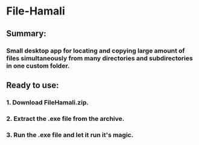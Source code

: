 # File-Hamali

## Summary:

### Small desktop app for locating and copying large amount of files simultaneously from many directories and subdirectories in one custom folder.



## Ready to use:

### 1. Download FileHamali.zip.
### 2. Extract the .exe file from the archive.
### 3. Run the .exe file and let it run it's magic.
